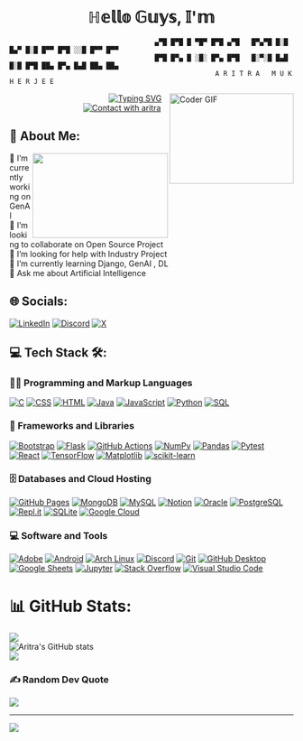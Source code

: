 <h1 align="center">   ℍ𝕖𝕝𝕝𝕠 𝔾𝕦𝕪𝕤, 𝕀'𝕞</h1> 

                                        ▄▀█ █▀█ █ ▀█▀ █▀█ ▄▀█   █▀▄▀█ █░█ █▄▀ █░█ █▀▀ █▀█ ░░█ █▀▀ █▀▀
                                        █▀█ █▀▄ █ ░█░ █▀▄ █▀█   █░▀░█ █▄█ █░█ █▀█ ██▄ █▀▄ █▄█ ██▄ ██▄
                                                       A R I T R A   M U K H E R J E E 
<!-- ------------------------------------------------------------------------- -->

<!-- <h3 align="center">ᴀ ᴘᴀꜱꜱɪᴏɴᴀᴛᴇ ᴀɪ ᴇxᴘʟᴏʀᴀᴛɪᴏɴ & ᴅᴇᴠᴇʟᴏᴘᴇʀ ꜰʀᴏᴍ ɪɴᴅɪᴀ</h3> -->
<img align= "right" alt="Coder GIF" height=160 width=220 src="https://miro.medium.com/v2/resize:fit:1358/1*gReLR6hZjwyBxHmfLN1AVw.gif" />
</p>
<p align = "center"> 
 &nbsp &nbsp &nbsp &nbsp &nbsp &nbsp &nbsp &nbsp &nbsp &nbsp &nbsp &nbsp &nbsp &nbsp &nbsp &nbsp &nbsp &nbsp &nbsp &nbsp &nbsp        
 <a href="https://git.io/typing-svg"><img src="https://readme-typing-svg.demolab.com?font=Alegreya+Sans+SC&size=22&pause=1000&color=F7C529&random=false&width=435&lines=Fueled+by+passion%2C;+this+visionary+pioneers+AI%2C+;shaping+the+future+;with+creativity+and+ingenuity." alt="Typing SVG" /></a> <br >       
 &nbsp  &nbsp  &nbsp &nbsp &nbsp  &nbsp &nbsp  &nbsp &nbsp &nbsp &nbsp  &nbsp &nbsp &nbsp &nbsp              
<a href="https://git.io/typing-svg"><img src="https://readme-typing-svg.demolab.com?font=Raleway+Dots&weight=8000&size=22&pause=1000&color=FF5A56&random=true&width=435&lines=++++++++1.5%2B+years+coding+experience+;++++++++Always+learning+new+things..;+++++++Experienced+on+AIML+field" alt="Contact with aritra" /></a> 
<!-- website to create this - https://readme-typing-svg.demolab.com/demo/ -->
<!-- <img height = 50 width= 42 src="https://cdn.dribbble.com/users/1643824/screenshots/3429154/untitled-4.gif" />  -->
<br>
<!-- ---------------------------------------------------------------------------- -->

 
## 💫 About Me:
<img align="right" height= 150 width= 240 src="https://miro.medium.com/v2/resize:fit:679/1*TlbU0F-waQf7_zOfhUNldQ.gif"/>
🔭 I’m currently working on GenAI<br>👯 I’m looking to collaborate on Open Source Project<br>🤝 I’m looking for help with Industry Project<br>🌱 I’m currently learning Django, GenAI , DL<br>💬 Ask me about Artificial Intelligence

<!-- ---------------------------------------------------------------------------- -->

## 🌐 Socials:
 <!--[![Instagram](https://img.shields.io/badge/Instagram-%23E4405F.svg?logo=Instagram&logoColor=white)](aritramukherjee_official) -->

<a href="https://www.linkedin.com/in/aritramukherjeeofficial/"><img alt="LinkedIn" src="https://img.shields.io/badge/LinkedIn-%230077B5.svg?logo=linkedin&logoColor=white"></a>
<a href="https://discord.com/users/am_official_"><img alt="Discord" src="https://img.shields.io/badge/Discord-%237289DA.svg?logo=discord&logoColor=white"></a>
<a href="https://x.com/aritramofficial"><img alt="X" src="https://img.shields.io/badge/X-black.svg?logo=X&logoColor=white"></a>
<!-- [![Facebook](https://img.shields.io/badge/Facebook-%231877F2.svg?logo=Facebook&logoColor=white)](https://facebook.com/https://www.facebook.com/aritra.mukherjee.35762241/) -->
<!-- ---------------------------------------------------------------------------- -->

  

<!--  <summary><h2>💻 Tech Stack  :</h2></summary> --> 
<!-- <details >    -->
## 💻 Tech Stack 🛠️:
<h3>👨‍💻 Programming and Markup Languages</h3>
  <p>
      <a href="#"><img alt="C" src="https://custom-icon-badges.demolab.com/badge/C-03599C.svg?logo=c-in-hexagon&logoColor=white"></a>
      <a href="#"><img alt="CSS" src="https://img.shields.io/badge/CSS-1572B6.svg?logo=css3&logoColor=white"></a>
      <a href="#"><img alt="HTML" src="https://img.shields.io/badge/HTML-E34F26.svg?logo=html5&logoColor=white"></a>
      <a href="#"><img alt="Java" src="https://custom-icon-badges.demolab.com/badge/Java-007396.svg?logo=java&logoColor=white"></a>
      <a href="#"><img alt="JavaScript" src="https://img.shields.io/badge/JavaScript-F7DF1E.svg?logo=javascript&logoColor=black"></a>
<!--       <a href="https://github.com/search?q=user%3ADenverCoder1+language%3Atex"><img alt="LaTeX" src="https://img.shields.io/badge/LaTeX-008080.svg?logo=LaTeX&logoColor=white"></a> -->
      <a href="#"><img alt="Python" src="https://img.shields.io/badge/Python-14354C.svg?logo=python&logoColor=white"></a>
      <a href="#"><img alt="SQL" src="https://custom-icon-badges.demolab.com/badge/SQL-025E8C.svg?logo=database&logoColor=white"></a>
  </p>

  <h3>🧰 Frameworks and Libraries</h3>

  <p>
      <a href="#"><img alt="Bootstrap" src="https://img.shields.io/badge/Bootstrap-7952B3.svg?logo=bootstrap&logoColor=white"></a>
      <a href="#"><img alt="Flask" src="https://img.shields.io/badge/Flask-000000.svg?logo=flask&logoColor=white"></a>
      <a href="#"><img alt="GitHub Actions" src="https://img.shields.io/badge/GitHub%20Actions-2671E5.svg?logo=github%20actions&logoColor=white"></a>
      <a href="#"><img alt="NumPy" src="https://img.shields.io/badge/Numpy-013243.svg?logo=numpy&logoColor=white"></a>
      <a href="#"><img alt="Pandas" src="https://img.shields.io/badge/Pandas-150458.svg?logo=pandas&logoColor=white"></a>
      <a href="#"><img alt="Pytest" src="https://img.shields.io/badge/Pytest-0A9EDC.svg?logo=pytest&logoColor=white"></a>
      <a href="#"><img alt="React" src="https://img.shields.io/badge/React-20232a.svg?logo=react&logoColor=%2361DAFB"></a>
      <a href="#"><img alt="TensorFlow" src="https://img.shields.io/badge/TensorFlow-FF6F00.svg?logo=TensorFlow&logoColor=white"></a>
      <a href="#"><img alt="Matplotlib" src="https://img.shields.io/badge/Matplotlib-%23ffffff.svg?style=plastic&logo=Matplotlib&logoColor=black"></a>
      <a href="#"><img alt="scikit-learn" src="https://img.shields.io/badge/scikit--learn-%23F7931E.svg?style=plastic&logo=scikit-learn&logoColor=white"></a>
<!--     ![mlflow](https://img.shields.io/badge/mlflow-%23d9ead3.svg?style=plastic&logo=numpy&logoColor=blue)  -->

  <h3>🗄️ Databases and Cloud Hosting</h3>

  <p>
      <a href="#"><img alt="GitHub Pages" src="https://img.shields.io/badge/GitHub%20Pages-327FC7.svg?logo=github&logoColor=white"></a>
<!--       <a href="#"><img alt="Heroku" src="https://img.shields.io/badge/Heroku-430098.svg?logo=heroku&logoColor=white"></a> -->
      <a href="#"><img alt="MongoDB" src ="https://img.shields.io/badge/MongoDB-4ea94b.svg?logo=mongodb&logoColor=white"></a>
      <a href="#"><img alt="MySQL" src="https://img.shields.io/badge/MySQL-00f.svg?logo=mysql&logoColor=white"></a>
      <a href="#"><img alt="Notion" src="https://img.shields.io/badge/Notion-010101.svg?logo=notion&logoColor=white"></a>
      <a href="#"><img alt="Oracle" src ="https://img.shields.io/badge/Oracle-F00000.svg?logo=oracle&logoColor=white"></a>
      <a href="#"><img alt="PostgreSQL" src ="https://img.shields.io/badge/PostgreSQL-316192.svg?logo=postgresql&logoColor=white"></a>
<!--       <a href="#"><img alt="Render" src="https://img.shields.io/badge/Render-00979D.svg?logo=render&logoColor=white"></a> -->
      <a href="#"><img alt="Repl.it" src="https://img.shields.io/badge/Repl.it-0D101E.svg?logo=Replit&logoColor=white"></a>
      <a href="#"><img alt="SQLite" src ="https://img.shields.io/badge/SQLite-07405e.svg?logo=sqlite&logoColor=white"></a>
      <a href="#"><img alt="Google Cloud" src="https://img.shields.io/badge/GoogleCloud-%234285F4.svg?style=plastic&logo=google-cloud&logoColor=white"></a>
     
  </p>

  <h3>💻 Software and Tools</h3>

  <p>
      <a href="#"><img alt="Adobe" src="https://img.shields.io/badge/Adobe-FF0000.svg?logo=adobe&logoColor=white"></a>
      <a href="#"><img alt="Android" src="https://img.shields.io/badge/Android-3DDC84?logo=android&logoColor=white"></a>
<!--       <a href="#"><img alt="Android Studio" src="https://img.shields.io/badge/Android%20Studio-008678.svg?logo=android-studio&logoColor=white"></a> -->
      <a href="#"><img alt="Arch Linux" src="https://img.shields.io/badge/Arch%20Linux-1793D1.svg?logo=arch-linux&logoColor=white"></a>
<!--       <a href="#"><img alt="Audacity" src="https://img.shields.io/badge/-Audacity-0000CC?logo=audacity&logoColor=white"></a> -->
<!--       <a href="#"><img alt="Bitwarden" src="https://img.shields.io/badge/-Bitwarden-175DDC?logo=bitwarden&logoColor=white"></a> -->
<!--       <a href="#"><img alt="Brave" src="https://img.shields.io/badge/-Brave-FB542B?logo=brave&logoColor=white"></a> -->
<!--       <a href="#"><img alt="Construct 3" src="https://img.shields.io/badge/Construct%203-00b56a.svg?logo=construct-3&logoColor=white"></a> -->
<!--       <a href="#"><img alt="Dark Reader" src="https://img.shields.io/badge/-Dark%20Reader-141E24?logo=dark-reader&logoColor=white"></a> -->
<!--       <a href="#"><img alt="Dbeaver" src="https://custom-icon-badges.demolab.com/badge/-Dbeaver-372923?logo=dbeaver-mono&logoColor=white"></a> -->
      <a href="#"><img alt="Discord" src="https://img.shields.io/badge/-Discord-5865F2.svg?logo=discord&logoColor=white"></a>
      <a href="#"><img alt="Git" src="https://img.shields.io/badge/Git-F05033.svg?logo=git&logoColor=white"></a>
      <a href="#"><img alt="GitHub Desktop" src="https://img.shields.io/badge/GitHub%20Desktop-8034A9.svg?logo=github&logoColor=white"></a>
      <a href="#"><img alt="Google Sheets" src="https://img.shields.io/badge/Sheets-34A853.svg?logo=google%20sheets&logoColor=white"></a>
<!--       <a href="#"><img alt="Inkscape" src="https://img.shields.io/badge/Inkscape-000000?logo=Inkscape&logoColor=white"></a> -->
      <a href="#"><img alt="Jupyter" src="https://img.shields.io/badge/Jupyter-F37626.svg?logo=Jupyter&logoColor=white"></a>
<!--       <a href="#"><img alt="OBS Studio" src="https://img.shields.io/badge/-OBS-302E31?logo=obs-studio&logoColor=white"></a> -->
<!--       <a href="#"><img alt="Photopea" src="https://img.shields.io/badge/Photopea-18A497?logo=photopea&logoColor=white"></a> -->
<!--       <a href="#"><img alt="Postman" src="https://img.shields.io/badge/Postman-FF6C37?logo=postman&logoColor=white"></a> -->
<!--       <a href="#"><img alt="SonarLint" src="https://img.shields.io/badge/-SonarLint-CB2029?logo=sonarlint&logoColor=white"></a> -->
      <a href="#"><img alt="Stack Overflow" src="https://img.shields.io/badge/-Stack%20Overflow-FE7A16?logo=stack-overflow&logoColor=white"></a>
      <a href="#"><img alt="Visual Studio Code" src="https://img.shields.io/badge/Visual%20Studio%20Code-0078d7.svg?logo=visual-studio-code&logoColor=white"></a>
                                  
  </p>
</details>
                                                                                                                                                                 
<!-- ---------------------------------------------------------------------------- -->

# 📊 GitHub Stats:
<!--![](https://github-readme-stats.vercel.app/api?username=AritraOfficial&theme=gruvbox&hide_border=false&include_all_commits=true&count_private=false)<br/> --> 
![](https://github-readme-stats.vercel.app/api/top-langs/?username=AritraOfficial&theme=gruvbox&hide_border=false&include_all_commits=false&count_private=false&layout=compact) <br>
![Aritra's GitHub stats](https://github-readme-stats.vercel.app/api?username=AritraOfficial&theme=gruvbox&hide_border=false&include_all_commits=true&count_private=true&show_icons=true&hide_langs_below=1) <br>
![](https://github-readme-streak-stats.herokuapp.com/?user=AritraOfficial&theme=gruvbox&hide_border=false)<br/>
<!-- ---------------------------------------------------------------------------- -->

                                                                 
### ✍ Random Dev Quote
![](https://quotes-github-readme.vercel.app/api?type=horizontal&theme=merko)

---
[![](https://visitcount.itsvg.in/api?id=AritraOfficial&icon=3&color=9)](https://visitcount.itsvg.in)

<!-- Proudly created with GPRM ( https://gprm.itsvg.in ) -->
